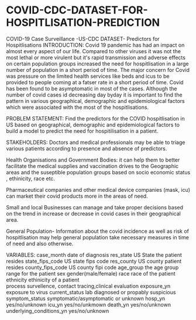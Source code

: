 # COVID-CDC-DATASET-FOR-HOSPITLISATION-PREDICTION
COVID-19 Case Surveillance -US-CDC DATASET- Predictors for Hospitlisations
INTRODUCTION:
Covid 19 pandemic has had an impact on almost every aspect of our life. Compared to other viruses it was not the most lethal or more virulent but it's rapid transmission and adverse effects on certain population groups increased the need for hospitlisation in a large number of population in a short period of time. The major concern for Covid was pressure on the limited health services like beds and icus to be provided to people coming at a fatser rate in a short period of time. Covid has been found to be asymptomatic in most of the cases. Although the number of covid cases id decreasing day byday it is important to find the pattern in various geographical, demographic and epidemiological factors which were associated with the most of the hospitlisations.

PROBLEM STATEMENT:
Find the predictors for the COVID hospitlisation in US based on geographical, demographic and epidemiological factors to build a model to predict the need for hospitilisation in a patient.

STAKEHOLDERS:
Doctors and medical professionals may be able to triage various patients according to presence and absence of predictors.

Health Organisations and Government Bodies: it can help them to better facilitate the medical supplies and vaccination drives to the Geographic areas and the suseptible population groups based on socio economic status , ethinicity, race etc.

Pharmaceutical companies and other medical device companies (mask, icu) can market their covid products more in the areas of need.

Small and local Businesses can manage and take proper decisions based on the trend in increase or decrease in covid cases in their geographical area.

General Population- Information about the covid incidence as well as risk of hospitlisation may help general population take necessary measures in time of need and also otherwise.

VARIABLES:
case_month                   date of diagnosis
res_state                    US State the patient resides
state_fips_code               US state fips code
res_county                   US county patient resides
county_fips_code             US county fipi code
age_group                    the age group range for the patient
sex                          gender(male/female)
race                         race of the patient
ethnicity                    ethinicity of a patient         
process                      survellence, contact tracing,clinical evaluation
exposure_yn                  exposure to virus
current_status                lab diagnosed or propably suspicious
symptom_status               symptomatic/asymptomatic or unknown
hosp_yn                       yes/no/unknown
icu_yn                       yes/no/unkmown
death_yn                     yes/no/unknown
underlying_conditions_yn     yes/no/unknown
